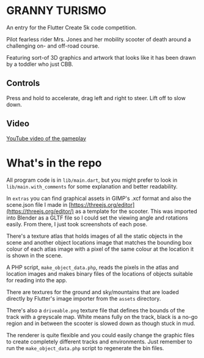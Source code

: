 # GRANNY TURISMO 

An entry for the Flutter Create 5k code competition.

Pilot fearless rider Mrs. Jones and her mobility scooter of death around
a challenging on- and off-road course.

Featuring sort-of 3D graphics and artwork that looks like it has
been drawn by a toddler who just CBB.

## Controls

Press and hold to accelerate, drag left and right to steer.
Lift off to slow down.

## Video

[YouTube video of the gameplay](https://www.youtube.com/watch?v=-y6dZdBFUC4)

# What's in the repo

All program code is in `lib/main.dart`, but you might prefer to look in
`lib/main.with_comments` for some explanation and better readability.

In `extras` you can find graphical assets in GIMP's .xcf format and also the
scene.json file I made in [https://threejs.org/editor](https://threejs.org/editor/)
as a template for the scooter.  This was imported into Blender as a GLTF file
so I could set the viewing angle and rotations easily.  From there, I just
took screenshots of each pose.

There's a texture atlas that holds images of all the static objects in the
scene and another object locations image that matches the bounding box colour
of each atlas image with a pixel of the same colour at the location it is
shown in the scene.

A PHP script, `make_object_data.php`, reads the pixels in the atlas and
location images and makes binary files of the locations of objects suitable
for reading into the app.

There are textures for the ground and sky/mountains that are loaded
directly by Flutter's image importer from the `assets` directory.

There's also a `driveable.png` texture file that defines the bounds of the
track with a greyscale map.  White means fully on the track, black is a no-go
region and in between the scooter is slowed down as though stuck in mud.

The renderer is quite flexible and you could easily change the graphic files
to create completely different tracks and environments.  Just remember to run
the `make_object_data.php` script to regenerate the bin files.
